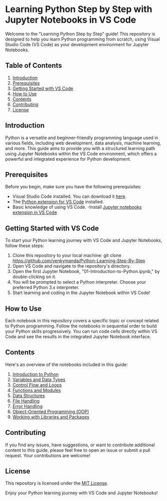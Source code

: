 # Learning Python Step by Step with Jupyter Notebooks in VS Code

Welcome to the "Learning Python Step by Step" guide! This repository is designed to help you learn Python programming from scratch, using Visual Studio Code (VS Code) as your development environment for Jupyter Notebooks.

## Table of Contents
1. [Introduction](#introduction)
2. [Prerequisites](#prerequisites)
3. [Getting Started with VS Code](#getting-started-with-vs-code)
4. [How to Use](#how-to-use)
5. [Contents](#contents)
6. [Contributing](#contributing)
7. [License](#license)

## Introduction
Python is a versatile and beginner-friendly programming language used in various fields, including web development, data analysis, machine learning, and more. This guide aims to provide you with a structured learning path using Jupyter Notebooks within the VS Code environment, which offers a powerful and integrated experience for Python development.

## Prerequisites
Before you begin, make sure you have the following prerequisites:
- Visual Studio Code installed. You can download it [here](https://code.visualstudio.com/).
- The [Python extension for VS Code](https://marketplace.visualstudio.com/items?itemName=ms-python.python) installed.
- Basic knowledge of using VS Code.
-Install [Jupyter notebooks extension in VS Code](https://marketplace.visualstudio.com/items?itemName=ms-toolsai.jupyter)

## Getting Started with VS Code
To start your Python learning journey with VS Code and Jupyter Notebooks, follow these steps:
1. Clone this repository to your local machine: git clone <https://github.com/venkymanda/Python-Learning-Step-By-Step>
2. Open VS Code and navigate to the repository's directory.
3. Open the first Jupyter Notebook, "01-Introduction-to-Python.ipynb," by double-clicking on it.
4. You will be prompted to select a Python interpreter. Choose your preferred Python 3.x interpreter.
5. Start learning and coding in the Jupyter Notebook within VS Code!

## How to Use
Each notebook in this repository covers a specific topic or concept related to Python programming. Follow the notebooks in sequential order to build your Python skills progressively. You can run code cells directly within VS Code and see the results in the integrated Jupyter Notebook interface.

## Contents
Here's an overview of the notebooks included in this guide:
1. [Introduction to Python](01-Introduction-to-Python.ipynb)
2. [Variables and Data Types](02-Variables-and-Data-Types.ipynb)
3. [Control Flow and Loops](03-Control-Flow-and-Loops.ipynb)
4. [Functions and Modules](04-Functions-and-Modules.ipynb)
5. [Data Structures](05-Data-Structures.ipynb)
6. [File Handling](06-File-Handling.ipynb)
7. [Error Handling](07-Error-Handling.ipynb)
8. [Object-Oriented Programming (OOP)](08-Object-Oriented-Programming.ipynb)
9. [Working with Libraries and Packages](09-Working-with-Libraries-and-Packages.ipynb)

## Contributing
If you find any issues, have suggestions, or want to contribute additional content to this guide, please feel free to open an issue or submit a pull request. Your contributions are welcome!

## License
This repository is licensed under the [MIT License](LICENSE).

Enjoy your Python learning journey with VS Code and Jupyter Notebooks!

